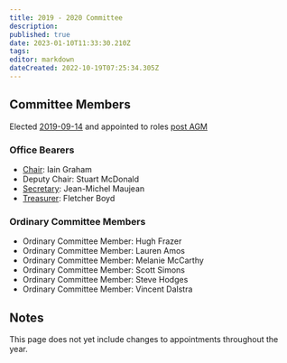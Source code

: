 ```yaml
---
title: 2019 - 2020 Committee
description: 
published: true
date: 2023-01-10T11:33:30.210Z
tags: 
editor: markdown
dateCreated: 2022-10-19T07:25:34.305Z
---
```


## Committee Members

Elected [2019-09-14](/minutes/AGM/2019-09-14) and appointed to roles [post AGM](/minutes/Committee/2019-09-14)

### Office Bearers

- [Chair](/docs/committee/chairperson): Iain Graham
- Deputy Chair: Stuart McDonald
- [Secretary](/docs/committee/secretary): Jean-Michel Maujean
- [Treasurer](/docs/committee/treasurer): Fletcher Boyd

### Ordinary Committee Members

- Ordinary Committee Member: Hugh Frazer
- Ordinary Committee Member: Lauren Amos
- Ordinary Committee Member: Melanie McCarthy
- Ordinary Committee Member: Scott Simons
- Ordinary Committee Member: Steve Hodges
- Ordinary Committee Member: Vincent Dalstra

## Notes

This page does not yet include changes to appointments throughout the year.
